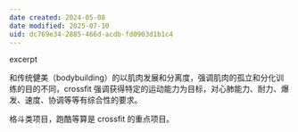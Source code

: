 ```yaml
---
date created: 2024-05-08
date modified: 2025-07-10
uid: dc769e34-2885-466d-acdb-fd0903d1b1c4
---
```


excerpt

<!-- more -->

和传统健美（bodybuilding）的以肌肉发展和分离度，强调肌肉的孤立和分化训练的目的不同，crossfit 强调获得特定的运动能力为目标，对心肺能力、耐力、爆发、速度、协调等等有综合性的要求。

格斗类项目，跑酷等算是 crossfit 的重点项目。
